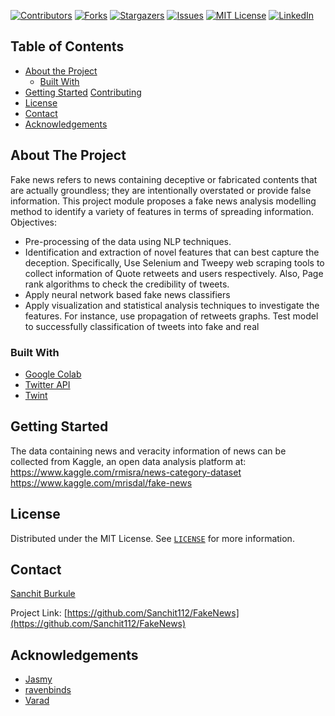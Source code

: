 [![Contributors][contributors-shield]][contributors-url]
[![Forks][forks-shield]][forks-url]
[![Stargazers][stars-shield]][stars-url]
[![Issues][issues-shield]][issues-url]
[![MIT License][license-shield]][license-url]
[![LinkedIn][linkedin-shield]][linkedin-url]


<!-- TABLE OF CONTENTS -->
## Table of Contents
* [About the Project](#about-the-project)
  * [Built With](#built-with)
* [Getting Started](#getting-started)
  [Contributing](#contributing)
* [License](#license)
* [Contact](#contact)
* [Acknowledgements](#acknowledgements)



<!-- ABOUT THE PROJECT -->
## About The Project
Fake news refers to news containing deceptive or fabricated contents that are actually groundless; they are intentionally overstated or provide false information. This project module proposes a fake news analysis modelling method to identify a variety of features in terms of spreading information.
<br>
Objectives:
- Pre-processing of the data using NLP techniques.
- Identification and extraction of novel features that can best capture the deception. Specifically, Use Selenium and Tweepy web scraping tools to collect information of Quote retweets and users respectively. Also, Page rank algorithms to check the credibility of tweets.
- Apply neural network based fake news classifiers
- Apply visualization and statistical analysis techniques to investigate the features. For instance, use propagation of retweets graphs.
Test model to successfully classification of tweets into fake and real


### Built With

* [Google Colab](colab.research.google.com/)
* [Twitter API](https://developer.twitter.com/en/docs)
* [Twint](https://github.com/twintproject/twint)


<!-- GETTING STARTED -->
## Getting Started
The data containing news and veracity information of news can be collected from Kaggle, an open data analysis platform at:
https://www.kaggle.com/rmisra/news-category-dataset
https://www.kaggle.com/mrisdal/fake-news


<!-- LICENSE -->
## License

Distributed under the MIT License. See [`LICENSE`](https://github.com/Sanchit112/FakeNews/blob/master/LICENSE) for more information.



<!-- CONTACT -->
## Contact

[Sanchit Burkule](mailto:sanchitburkule@gmail.com)

Project Link: [https://github.com/Sanchit112/FakeNews](https://github.com/Sanchit112/FakeNews)



<!-- ACKNOWLEDGEMENTS -->
## Acknowledgements

* [Jasmy](https://github.com/Jasmy-Elzha-Mathew-7)
* [ravenbinds](https://github.com/ravenbinds)
* [Varad](https://github.com/varad2302)





<!-- MARKDOWN LINKS & IMAGES -->
<!-- https://www.markdownguide.org/basic-syntax/#reference-style-links -->
[contributors-shield]: https://img.shields.io/github/contributors/Sanchit112/FakeNews.svg?style=flat-square
[contributors-url]: https://github.com/Sanchit112/FakeNews/graphs/contributors
[forks-shield]: https://img.shields.io/github/forks/Sanchit112/FakeNews.svg?style=flat-square
[forks-url]: https://github.com/Sanchit112/FakeNews/network/members
[stars-shield]: https://img.shields.io/github/stars/Sanchit112/FakeNews.svg?style=flat-square
[stars-url]: https://github.com/Sanchit112/FakeNews/stargazers
[issues-shield]: https://img.shields.io/github/issues/Sanchit112/FakeNews.svg?style=flat-square
[issues-url]: https://github.com/Sanchit112/FakeNews/issues
[license-shield]: https://img.shields.io/github/license/Sanchit112/FakeNews.svg?style=flat-square
[license-url]: https://github.com/Sanchit112/FakeNews/blob/master/LICENSE.txt
[linkedin-shield]: https://img.shields.io/badge/-LinkedIn-black.svg?style=flat-square&logo=linkedin&colorB=555
[linkedin-url]: https://www.linkedin.com/in/sanchitburkule
[product-screenshot]: images/screenshot.png

